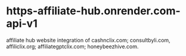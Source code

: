 # https-affiliate-hub.onrender.com-api-v1
affiliate hub website integration of cashnclix.com; consultbyli.com, affiliclix.org; affiliategptclix.com; honeybeezhive.com.
